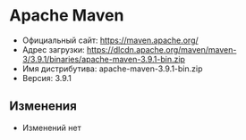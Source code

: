 # Apache Maven

* Официальный сайт: https://maven.apache.org/
* Адрес загрузки: https://dlcdn.apache.org/maven/maven-3/3.9.1/binaries/apache-maven-3.9.1-bin.zip
* Имя дистрибутива: apache-maven-3.9.1-bin.zip
* Версия: 3.9.1

## Изменения
* Изменений нет